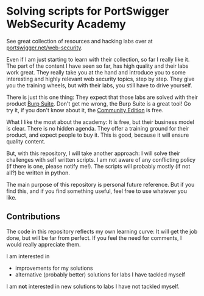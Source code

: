 # Solving scripts for PortSwigger WebSecurity Academy

See great collection of resources and hacking labs over at [portswigger.net/web-security](https://portswigger.net/web-security).

Even if I am just starting to learn with their collection, so far I really like it.
The part of the content I have seen so far, has high quality and their labs work great.
They really take you at the hand and introduce you to some interesting and highly relevant web security topics, step by step.
They give you the training wheels, but with their labs, you still have to drive yourself.

There is just this one thing:
They expect that those labs are solved with their product [Burp Suite](https://portswigger.net/burp).
Don't get me wrong, the Burp Suite is a great tool!
Go try it, if you don't know about it, the [Community Edition](https://portswigger.net/burp/communitydownload) is free.

What I like the most about the academy:
It is free, but their business model is clear. There is no hidden agenda.
They offer a training ground for their product, and expect people to buy it.
This is good, because it will ensure quality content.

But, with this repository, I will take another approach:
I will solve their challenges with self written scripts.
I am not aware of any conflicting policy (if there is one, please notify me!).
The scripts will probably mostly (if not all?) be written in python.

The main purpose of this repository is personal future reference.
But if you find this, and if you find something useful,
feel free to use whatever you like.

## Contributions

The code in this repository reflects my own learning curve: It will get the job done, but will be far from perfect.
If you feel the need for comments, I would really appreciate them.

I am interested in
* improvements for my solutions
* alternative (probably better) solutions for labs I have tackled myself

I am **not** interested in new solutions to labs I have not tackled myself.
